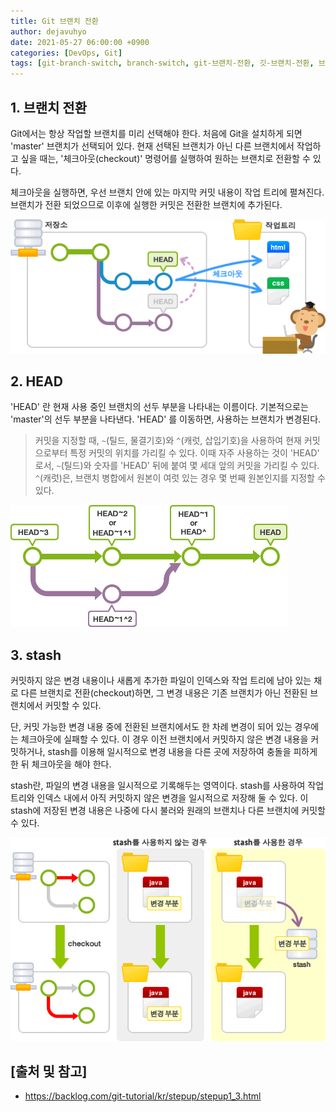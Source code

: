 ```yaml
---
title: Git 브랜치 전환
author: dejavuhyo
date: 2021-05-27 06:00:00 +0900
categories: [DevOps, Git]
tags: [git-branch-switch, branch-switch, git-브랜치-전환, 깃-브랜치-전환, 브랜치-전환]
---
```


## 1. 브랜치 전환
Git에서는 항상 작업할 브랜치를 미리 선택해야 한다. 처음에 Git을 설치하게 되면 'master' 브랜치가 선택되어 있다. 현재 선택된 브랜치가 아닌 다른 브랜치에서 작업하고 싶을 때는, '체크아웃(checkout)' 명령어를 실행하여 원하는 브랜치로 전환할 수 있다.

체크아웃을 실행하면, 우선 브랜치 안에 있는 마지막 커밋 내용이 작업 트리에 펼쳐진다. 브랜치가 전환 되었으므로 이후에 실행한 커밋은 전환한 브랜치에 추가된다.

![switch-branch](/assets/img/2021-05-27-switch-git-branch/switch-branch.png)

## 2. HEAD
'HEAD' 란 현재 사용 중인 브랜치의 선두 부분을 나타내는 이름이다. 기본적으로는 'master'의 선두 부분을 나타낸다. 'HEAD' 를 이동하면, 사용하는 브랜치가 변경된다.

> 커밋을 지정할 때, `~`(틸드, 물결기호)와 `^`(캐럿, 삽입기호)을 사용하여 현재 커밋으로부터 특정 커밋의 위치를 가리킬 수 있다. 이때 자주 사용하는 것이 'HEAD' 로서, `~`(틸드)와 숫자를 'HEAD' 뒤에 붙여 몇 세대 앞의 커밋을 가리킬 수 있다. `^`(캐럿)은, 브랜치 병합에서 원본이 여럿 있는 경우 몇 번째 원본인지를 지정할 수 있다.

![head](/assets/img/2021-05-27-switch-git-branch/head.png)

## 3. stash
커밋하지 않은 변경 내용이나 새롭게 추가한 파일이 인덱스와 작업 트리에 남아 있는 채로 다른 브랜치로 전환(checkout)하면, 그 변경 내용은 기존 브랜치가 아닌 전환된 브랜치에서 커밋할 수 있다.

단, 커밋 가능한 변경 내용 중에 전환된 브랜치에서도 한 차례 변경이 되어 있는 경우에는 체크아웃에 실패할 수 있다. 이 경우 이전 브랜치에서 커밋하지 않은 변경 내용을 커밋하거나, stash를 이용해 일시적으로 변경 내용을 다른 곳에 저장하여 충돌을 피하게 한 뒤 체크아웃을 해야 한다.

stash란, 파일의 변경 내용을 일시적으로 기록해두는 영역이다. stash를 사용하여 작업 트리와 인덱스 내에서 아직 커밋하지 않은 변경을 일시적으로 저장해 둘 수 있다. 이 stash에 저장된 변경 내용은 나중에 다시 불러와 원래의 브랜치나 다른 브랜치에 커밋할 수 있다.

![stash](/assets/img/2021-05-27-switch-git-branch/stash.png)

## [출처 및 참고]
* <https://backlog.com/git-tutorial/kr/stepup/stepup1_3.html>
